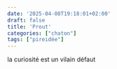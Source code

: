 ```yaml
---
date: '2025-04-08T19:18:01+02:00'
draft: false
title: 'Prout'
categories: ["chaton"]
tags: ["pireidée"]
---
```


la curiosité est un vilain défaut